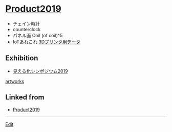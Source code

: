 ---
---
# [Product2019](Product2019)


* チェイン時計
* counterclock
* パネル画 Coil (of coil)^5
* IoTあれこれ
[3Dプリンタ用データ](3Dプリンタ用データ)

## Exhibition


* [見える化シンポジウム2019](見える化シンポジウム2019)

[artworks](artworks) 


## Linked from

* [Product2019](Product2019.md)


----
[Edit](https://github.com/vitroid/vitroid.github.io/edit/master/MD/Product2019.md)
